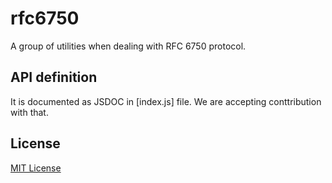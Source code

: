 # rfc6750
A group of utilities when dealing with RFC 6750 protocol.

## API definition

It is documented as JSDOC in [index.js] file. We are accepting conttribution with that.

## License

[MIT License](LICENSE)
